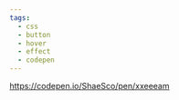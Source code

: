 ```yaml
---
tags:
  - css
  - button
  - hover
  - effect
  - codepen
---
```

https://codepen.io/ShaeSco/pen/xxeeeam

